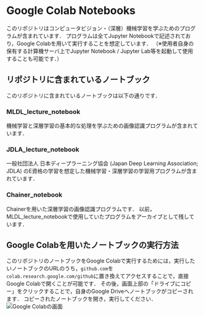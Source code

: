 # Google Colab Notebooks

このリポジトリはコンピュータビジョン・（深層）機械学習を学ぶためのプログラムが含まれています．
プログラムは全てJupyter Notebookで記述されており，Google Colabを用いて実行することを想定しています．
（※使用者自身の保有する計算機サーバ上でJupyter Notebook / Jupyter Lab等を起動して使用することも可能です．）


## リポジトリに含まれているノートブック

このリポジトリに含まれているノートブックは以下の通りです．

### MLDL_lecture_notebook

機械学習と深層学習の基本的な処理を学ぶための画像認識プログラムが含まれています．

### JDLA_lecture_notebook

一般社団法人 日本ディープラーニング協会 (Japan Deep Learning Association; JDLA) のE資格の学習を想定した機械学習・深層学習の学習用プログラムが含まれています．

### Chainer_notebook

Chainerを用いた深層学習の画像認識プログラムです．
以前，MLDL_lecture_notebookで使用していたプログラムをアーカイブとして残しています．


## Google Colabを用いたノートブックの実行方法

このリポジトリのノートブックをGoogle Colabで実行するためには，実行したいノートブックのURLのうち，`github.com`を`colab.research.google.com/github`に置き換えてアクセスすることで，直接Google Colabで開くことが可能です．
その後，画面上部の「ドライブにコピー」をクリックすることで，自身のGoogle Driveへノートブックがコピーされます．
コピーされたノートブックを開き，実行してください．
![Google Colabの画面](./image/google_colab1.png)

